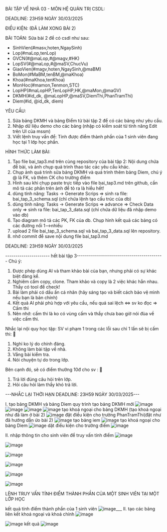  BÀI TẬP VỀ NHÀ 03 - MÔN HỆ QUẢN TRỊ CSDL:

DEADLINE: 23H59 NGÀY 30/03/2025

ĐIỀU KIỆN: (ĐÃ LÀM XONG BÀI 2)

BÀI TOÁN: Sửa bài 2 để có csdl như sau:
  + SinhVien(#masv,hoten,NgaySinh)
  + Lop(#maLop,tenLop)
  + GVCN(#@maLop,#@magv,#HK)
  + LopSV(#@maLop,#@maSV,ChucVu)
  + GiaoVien(#magv,hoten,NgaySinh,@maBM)
  + BoMon(#MaBM,tenBM,@maKhoa)
  + Khoa(#maKhoa,tenKhoa)
  + MonHoc(#mamon,Tenmon,STC)
  + LopHP(#maLopHP,TenLopHP,HK,@maMon,@maGV)
  + DKMH(#id_dk, @maLopHP,@maSV,DiemThi,PhanTramThi)
  + Diem(#id, @id_dk, diem)

YÊU CẦU:
1. Sửa bảng DKMH và bảng Điểm từ bài tập 2 để có các bảng như yêu cầu.
2. Nhập dữ liệu demo cho các bảng (nhập có kiểm soát từ tính năng Edit trên UI của mssm)
3. Viết lệnh truy vấn để: Tính được điểm thành phần của 1 sinh viên đang học tại 1 lớp học phần.

HÌNH THỨC LÀM BÀI:
1. Tạo file bai_tap3.md trên cùng repository của bài tập 2:
   Nội dung chứa đề bài, và ảnh chụp quá trình thao tác các yêu cầu khác.
2. Chụp ảnh quá trình sửa bảng DKMH và quá trình thêm bảng Diem, chú ý @ là FK, và thêm CK cho trường điểm
3. Hình sau khi chụp paste trực tiếp vào file bai_tap3.md trên github, cần mô tả các phần trên ảnh để tỏ ra là hiểu hết!
4. dùng tính năng: Tasks -> Generate Scrips => sinh ra file: bai_tap_3_schema.sql  (chỉ chứa lệnh tạo cấu trúc của db)
5. dùng tính năng: Tasks -> Generate Scrips => advance => Check Data only => sinh ra file: bai_tap_3_data.sql  (chỉ chứa dữ liệu đã nhập demo vào db)
6. Tạo diagram mô tả các PK, FK của db. Chụp hình kết quả các bảng có các đường nối 1-->nhiều
7. upload 2 file  bai_tap_3_schema.sql và bai_tap_3_data.sql lên repository.
8. nhớ commit để save nội dung file bai_tap3.md

DEADLINE: 23H59 NGÀY 30/03/2025

---------------------- hết bài tập 3-------------------------------------------
Chú ý:
1. Được phép dùng AI và tham khảo bài của bạn, nhưng phải có sự khác biệt đáng kể.
2. Nghiêm cấm copy, clone. Tham khảo và copy là 2 việc khác hẳn nhau. Thầy có tool để check!
3. Bài làm phải có dấu ấn cá nhân (hãy sáng tạo và biết cách bảo vệ mình nếu bạn là bản chính)
4. Kết quả AI phải phù hợp với yêu cầu, nếu quá sai lệch <=> sv ko đọc => Cấm thi
5. Nên nhớ: cấm thi là ko có vùng cấm và thầy chưa bao giờ nói đùa về việc cấm thi.

Nhắc lại nội quy học tập:
SV vi phạm 1 trong các lỗi sau chỉ 1 lần sẽ bị cấm thi: 🚫
1. Nghỉ ko lý do chính đáng.
2. Không làm bài tập về nhà.
3. Vắng bài kiểm tra.
4. Nói chuyện tự do trong lớp.

Bên cạnh đó, sẽ có điểm thưởng 10đ cho sv :  🎁
1. Trả lời đúng câu hỏi trên lớp.
2. Hỏi câu hỏi làm thầy khó trả lời.

---NHẮC LẠI THỜI HẠN DEADLINE: 23H59 NGÀY 30/03/2025---


I. tạo bảng DKMH và bảng Diem
quy trình tạo bảng DKMH mới 
![image](https://github.com/user-attachments/assets/0cdd9f69-642e-4f2f-8103-0f14c1fd9470)
![image](https://github.com/user-attachments/assets/e8ed183f-b0df-40ad-b4b8-507467abec18)
![image](https://github.com/user-attachments/assets/de622d3f-fc31-4cca-a39c-f7afd4692c19)
![image](https://github.com/user-attachments/assets/83dfe4f0-c565-4ffd-83ff-5f9bd4f039b3)
tạo khoá ngoại cho bảng DKMH (tạo khoá ngoại như đã làm ở bài 2)
![image](https://github.com/user-attachments/assets/67da61b7-7e05-46be-89f6-876ec61625ee)
đặt điều kiện cho trường PhanTramThi(đặt như đã hướng dẫn ửo bài 2)
![image](https://github.com/user-attachments/assets/62f2a984-f170-4866-9a57-610a3a58de78)
tạo bảng iem
![image](https://github.com/user-attachments/assets/f8e27689-96a3-4c35-90da-3c3c10432d4a)
tạo khoá ngoại cho bảng Diem
![image](https://github.com/user-attachments/assets/c176ad96-84c1-437f-95a9-d38e78691b29)
dặt điều kiện cho trường điểm 
![image](https://github.com/user-attachments/assets/f723b5f3-a601-4504-947f-20ef1505a656)

II. nhập thông tin cho sinh viên để truy vấn tính điểm 
![image](https://github.com/user-attachments/assets/f651e441-c3c2-4b39-bc87-1f2badff3548)

![image](https://github.com/user-attachments/assets/cffec933-7360-42b8-abf2-c22fbfbaf1f7)

![image](https://github.com/user-attachments/assets/e505bf09-e9b2-4738-8eee-6a107574decc)

![image](https://github.com/user-attachments/assets/e1654d1a-d500-4c8a-8415-eee8f75fe9d9)

![image](https://github.com/user-attachments/assets/a96f5f13-3b79-4c7e-be98-7e283fc63e6f)

![image](https://github.com/user-attachments/assets/437d6930-d841-45fe-b297-c2a0791aef1f)

LỆNH TRUY VẤN TÍNH ĐIỂM THÀNH PHẦN CỦA MỘT SINH VIÊN TẠI MỘT LỚP HỌC 

kết quả tính điểm thành phần của 1 sinh viên
![image](https://github.com/user-attachments/assets/ae9103f4-a40f-4fa6-8d04-44e40d0091f9)___
II. tạo các bảng liên kết khoá ngoại và khoá chính 
![image](https://github.com/user-attachments/assets/e42d78a9-e9ef-435e-b642-87b4706a195c)

![image](https://github.com/user-attachments/assets/5177c967-d6a5-4b77-bc22-9cd4887e1b21)
kết quả
![image](https://github.com/user-attachments/assets/5eac931b-ae57-4537-9907-acf5fc3cdd2e)

    
